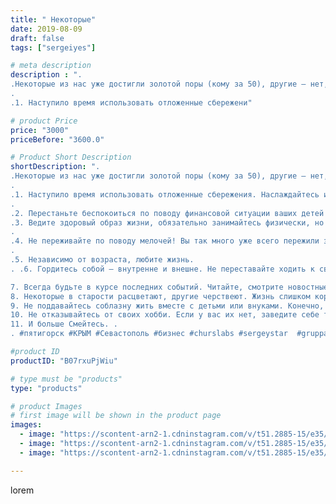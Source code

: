 ```yaml
---
title: " Некоторые"
date: 2019-08-09
draft: false
tags: ["sergeiyes"]

# meta description
description : ".
.Некоторые из нас уже достигли золотой поры (кому за 50), другие – нет, но прочитать это должны все! .
.
.1. Наступило время использовать отложенные сбережени"

# product Price
price: "3000"
priceBefore: "3600.0"

# Product Short Description
shortDescription: ".
.Некоторые из нас уже достигли золотой поры (кому за 50), другие – нет, но прочитать это должны все! .
.
.1. Наступило время использовать отложенные сбережения. Наслаждайтесь ими. Не надо держать их для тех, кто, может быть, понятия не имеет о том, чем вы пожертвовали для этого. Нет ничего хуже, чем оставить эти деньги зятю, дочери или родственнику с большими планами на то что вы скопили.
.
.2. Перестаньте беспокоиться по поводу финансовой ситуации ваших детей или внуков, не стыдитесь тратить свои деньги на себя! Вы поддерживали детей долгие годы, научили их многому и давали им приют. Теперь наступила их очередь начать зарабатывать самим. .
.3. Ведите здоровый образ жизни, обязательно занимайтесь физически, но не переутомляйте себя. Заболеть легко, гораздо труднее оставаться здоровым. Поддерживайте себя в форме, посещайте врачей, ищите информацию о том, что надо делать, чтобы остаться здоровым.
.
.4. Не переживайте по поводу мелочей! Вы так много уже всего пережили за свою жизнь; можно вспомнить много хорошего, можно вспомнить плохое.  Не позволяйте грузу прошлого мешать сегодня  и в будущем. Почувствуйте прелесть настоящего!
.
.5. Независимо от возраста, любите жизнь.
. .6. Гордитесь собой – внутренне и внешне. Не переставайте ходить к своему парикмахеру, косметологу стоматологу, покупайте себе свой любимый парфюм. Если вы ухожены снаружи, то внутри рождается чувство самоуважения и силы.

7. Всегда будьте в курсе последних событий. Читайте, смотрите новостные передачи. Поддерживайте контакт со своими старыми знакомыми, это важно в вашем возрасте. 
8. Некоторые в старости расцветают, другие черствеют. Жизнь слишком коротка, чтобы тратить ее на общение с последними. Проводите свою жизнь в компании позитивно настроенных, жизнерадостных людей – и жизнь будет гораздо приятнее. 
9. Не поддавайтесь соблазну жить вместе с детьми или внуками. Конечно, жить в окружении любящих родственников приятно, но каждый из нас имеет право на своё личное пространство. Им оно тоже требуется. 
10. Не отказывайтесь от своих хобби. Если у вас их нет, заведите себе такие привычки. 
11. И больше Смейтесь. .
. #пятигорск #КРЫМ #Севастополь #бизнес #churslabs #sergeystar  #gruppazahvata"

#product ID
productID: "B07rxuPjWiu"

# type must be "products"
type: "products"

# product Images
# first image will be shown in the product page
images:
  - image: "https://scontent-arn2-1.cdninstagram.com/v/t51.2885-15/e35/67440953_179751439719090_4423782359781190324_n.jpg?tp=1&_nc_ht=scontent-arn2-1.cdninstagram.com&_nc_cat=106&_nc_ohc=B_bJq7XH9hMAX8o1O4g&ccb=7-4&oh=6a0f8403cfb6835e47ade4fedcffaf6b&oe=60856742&_nc_sid=83d603&ig_cache_key=MjEwNjQ2OTc3OTAyNzkzMTQwMw%3D%3D.2-ccb7-4"
  - image: "https://scontent-arn2-1.cdninstagram.com/v/t51.2885-15/e35/66839455_859923137725935_8045538888626883844_n.jpg?tp=1&_nc_ht=scontent-arn2-1.cdninstagram.com&_nc_cat=103&_nc_ohc=6pCtZsveh9UAX8ggXxE&ccb=7-4&oh=f0961d080edd96e5591aab71119a90b9&oe=60829571&_nc_sid=83d603&ig_cache_key=MjEwNjQ2OTc3OTA0NDU2ODk2NA%3D%3D.2-ccb7-4"
  - image: "https://scontent-arn2-1.cdninstagram.com/v/t51.2885-15/e35/66434773_464370920810162_3211812930885120287_n.jpg?tp=1&_nc_ht=scontent-arn2-1.cdninstagram.com&_nc_cat=102&_nc_ohc=5AC_lxNBpXgAX8d8vxj&ccb=7-4&oh=ce17bd65e55379e2ae49b581062e3789&oe=60828ED4&_nc_sid=83d603&ig_cache_key=MjEwNjQ2OTc3OTEzNjg5NDA5NA%3D%3D.2-ccb7-4"

---
```

lorem
